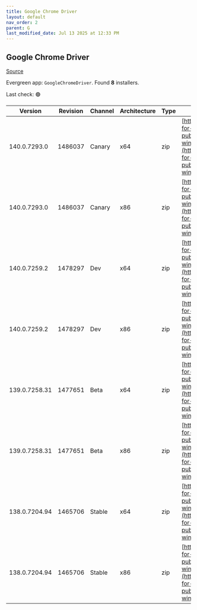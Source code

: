 ```yaml
---
title: Google Chrome Driver
layout: default
nav_order: 2
parent: G
last_modified_date: Jul 13 2025 at 12:33 PM
---
```


## Google Chrome Driver

[Source](https://googlechromelabs.github.io/chrome-for-testing/)

Evergreen app: `GoogleChromeDriver`. Found **8** installers.

Last check: 🟢

| Version       | Revision | Channel | Architecture | Type | URI                                                                                                                                                                                                        |
| ------------- | -------- | ------- | ------------ | ---- | ---------------------------------------------------------------------------------------------------------------------------------------------------------------------------------------------------------- |
| 140.0.7293.0  | 1486037  | Canary  | x64          | zip  | [https://storage.googleapis.com/chrome-for-testing-public/140.0.7293.0/win64/chromedriver-win64.zip](https://storage.googleapis.com/chrome-for-testing-public/140.0.7293.0/win64/chromedriver-win64.zip)   |
| 140.0.7293.0  | 1486037  | Canary  | x86          | zip  | [https://storage.googleapis.com/chrome-for-testing-public/140.0.7293.0/win32/chromedriver-win32.zip](https://storage.googleapis.com/chrome-for-testing-public/140.0.7293.0/win32/chromedriver-win32.zip)   |
| 140.0.7259.2  | 1478297  | Dev     | x64          | zip  | [https://storage.googleapis.com/chrome-for-testing-public/140.0.7259.2/win64/chromedriver-win64.zip](https://storage.googleapis.com/chrome-for-testing-public/140.0.7259.2/win64/chromedriver-win64.zip)   |
| 140.0.7259.2  | 1478297  | Dev     | x86          | zip  | [https://storage.googleapis.com/chrome-for-testing-public/140.0.7259.2/win32/chromedriver-win32.zip](https://storage.googleapis.com/chrome-for-testing-public/140.0.7259.2/win32/chromedriver-win32.zip)   |
| 139.0.7258.31 | 1477651  | Beta    | x64          | zip  | [https://storage.googleapis.com/chrome-for-testing-public/139.0.7258.31/win64/chromedriver-win64.zip](https://storage.googleapis.com/chrome-for-testing-public/139.0.7258.31/win64/chromedriver-win64.zip) |
| 139.0.7258.31 | 1477651  | Beta    | x86          | zip  | [https://storage.googleapis.com/chrome-for-testing-public/139.0.7258.31/win32/chromedriver-win32.zip](https://storage.googleapis.com/chrome-for-testing-public/139.0.7258.31/win32/chromedriver-win32.zip) |
| 138.0.7204.94 | 1465706  | Stable  | x64          | zip  | [https://storage.googleapis.com/chrome-for-testing-public/138.0.7204.94/win64/chromedriver-win64.zip](https://storage.googleapis.com/chrome-for-testing-public/138.0.7204.94/win64/chromedriver-win64.zip) |
| 138.0.7204.94 | 1465706  | Stable  | x86          | zip  | [https://storage.googleapis.com/chrome-for-testing-public/138.0.7204.94/win32/chromedriver-win32.zip](https://storage.googleapis.com/chrome-for-testing-public/138.0.7204.94/win32/chromedriver-win32.zip) |
